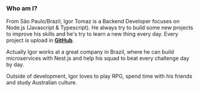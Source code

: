 ### Who am I?

From São Paulo/Brazil, Igor Tomaz is a Backend Developer focuses on Node.js (Javascript & Typescript). He always try to build some new projects to improve his skills and he's try to learn a new thing every day. Every project is upload in **[GitHub](https://github.com/igortomaz-bit)**.

Actually Igor works at a great company in Brazil, where he can build microservices with Nest.js and help his squad to beat every challenge day by day.

Outside of development, Igor loves to play RPG, spend time with his friends and study Australian culture.
